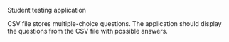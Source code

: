 Student testing application

CSV file stores multiple-choice questions.
The application should display the questions from the CSV file with possible answers.